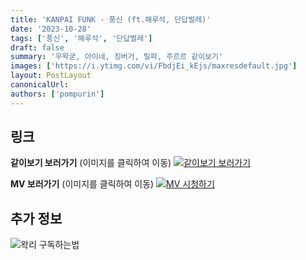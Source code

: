 ```yaml
---
title: 'KANPAI FUNK - 풍신 (ft.해루석, 단답벌레)'
date: '2023-10-28'
tags: ['풍신', '해루석', '단답벌레']
draft: false
summary: '우왁굳, 아이네, 징버거, 릴파, 주르르 같이보기'
images: ['https://i.ytimg.com/vi/FbdjEi_kEjs/maxresdefault.jpg']
layout: PostLayout
canonicalUrl:
authors: ['pompurin']
---
```


## 링크

**같이보기 보러가기** (이미지를 클릭하여 이동)
[![같이보기 보러가기](../static/images/logo.png)](https://cafe.naver.com/steamindiegame/13476597)

**MV 보러가기** (이미지를 클릭하여 이동)
[![MV 시청하기](https://i.ytimg.com/vi/FbdjEi_kEjs/maxresdefault.jpg)](https://www.youtube.com/watch?v=FbdjEi_kEjs)

## 추가 정보

![왁리 구독하는법](../static/images/sub.gif)
